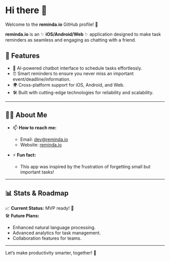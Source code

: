 # Hi there 👋  

Welcome to the **reminda.io** GitHub profile! 🚀  

**reminda.io** is an ✨ **iOS/Android/Web** ✨ application designed to make task reminders as seamless and engaging as chatting with a friend.  

## 🌟 Features  
- 🤖 AI-powered chatbot interface to schedule tasks effortlessly.  
- ⏰ Smart reminders to ensure you never miss an important event/deadline/information.
- 🌍 Cross-platform support for iOS, Android, and Web.  
- 🛠️ Built with cutting-edge technologies for reliability and scalability.  

---

## 👨‍💻 About Me  
- 📫 **How to reach me:**  
  - Email: [dev@reminda.io](mailto:dev@reminda.io)  
  - Website: [reminda.io](https://reminda.io)  

- ⚡ **Fun fact:**  
  - This app was inspired by the frustration of forgetting small but important tasks!  

---

## 📊 Stats & Roadmap  
📈 **Current Status:** MVP ready! 🎉  
🛠️ **Future Plans:**  
- Enhanced natural language processing.  
- Advanced analytics for task management.  
- Collaboration features for teams.  

---

Let’s make productivity smarter, together! 🌟  

